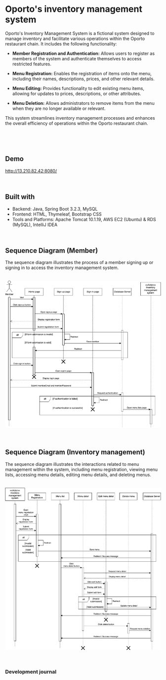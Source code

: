 # Oporto's inventory management system
Oporto's Inventory Management System is a fictional system designed to manage inventory and facilitate various operations within the Oporto restaurant chain. It includes the following functionality:

- **Member Registration and Authentication:** Allows users to register as members of the system and authenticate themselves to access restricted features.
  
- **Menu Registration:** Enables the registration of items onto the menu, including their names, descriptions, prices, and other relevant details.

- **Menu Editing:** Provides functionality to edit existing menu items, allowing for updates to prices, descriptions, or other attributes.

- **Menu Deletion:** Allows administrators to remove items from the menu when they are no longer available or relevant.

This system streamlines inventory management processes and enhances the overall efficiency of operations within the Oporto restaurant chain.

<br><br><br>


## Demo
http://13.210.82.42:8080/
<br><br><br>


## Built with
- Backend: Java, Spring Boot 3.2.3, MySQL
- Frontend: HTML, Thymeleaf, Bootstrap CSS
- Tools and Platforms: Apache Tomcat 10.1.19, AWS EC2 (Ubuntu) & RDS (MySQL), IntelliJ IDEA
<br><br><br>

## Sequence Diagram (Member)
The sequence diagram illustrates the process of a member signing up or signing in to access the inventory management system.
<br><br><br>
![Sequence Diagram](sequence_diagram(Member).drawio.png)
<br><br><br>


## Sequence Diagram (Inventory management)
The sequence diagram illustrates the interactions related to menu management within the system, including menu registration, viewing menu lists, accessing menu details, editing menu details, and deleting menus.
<br><br><br>
![Sequence Diagram](sequence_diagram(Inventory).drawio.png)
<br><br><br>


### Development journal
<br><br><br>


